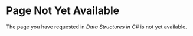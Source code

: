 # Page Not Yet Available

The page you have requested in *Data Structures in C#* is not yet
available.
